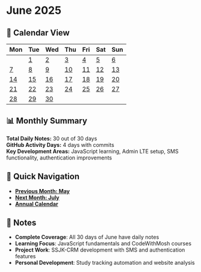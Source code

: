 # June 2025

## 📅 Calendar View

| Mon | Tue | Wed | Thu | Fri | Sat | Sun |
|-----|-----|-----|-----|-----|-----|-----|
| | [1](01-06-2025.md) | [2](02-06-2025.md) | [3](03-06-2025.md) | [4](04-06-2025.md) | [5](05-06-2025.md) | [6](06-06-2025.md) |
| [7](07-06-2025.md) | [8](08-06-2025.md) | [9](09-06-2025.md) | [10](10-06-2025.md) | [11](11-06-2025.md) | [12](12-06-2025.md) | [13](13-06-2025.md) |
| [14](14-06-2025.md) | [15](15-06-2025.md) | [16](16-06-2025.md) | [17](17-06-2025.md) | [18](18-06-2025.md) | [19](19-06-2025.md) | [20](20-06-2025.md) |
| [21](21-06-2025.md) | [22](22-06-2025.md) | [23](23-06-2025.md) | [24](24-06-2025.md) | [25](25-06-2025.md) | [26](26-06-2025.md) | [27](27-06-2025.md) |
| [28](28-06-2025.md) | [29](29-06-2025.md) | [30](30-06-2025.md) | | | | |

## 📊 Monthly Summary

**Total Daily Notes:** 30 out of 30 days  
**GitHub Activity Days:** 4 days with commits  
**Key Development Areas:** JavaScript learning, Admin LTE setup, SMS functionality, authentication improvements

## 🔗 Quick Navigation

- **[Previous Month: May](../May/)**
- **[Next Month: July](../July/July.md)**
- **[Annual Calendar](../2025.md)**

## 📝 Notes

- **Complete Coverage**: All 30 days of June have daily notes
- **Learning Focus**: JavaScript fundamentals and CodeWithMosh courses
- **Project Work**: SSJK-CRM development with SMS and authentication features
- **Personal Development**: Study tracking automation and website analysis
